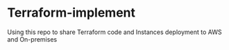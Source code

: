 # Terraform-implement
Using this repo to share Terraform code and Instances deployment to AWS and On-premises
